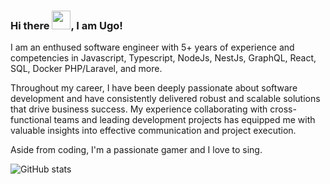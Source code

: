 ### Hi there <img src="https://raw.githubusercontent.com/MartinHeinz/MartinHeinz/master/wave.gif" width="30px" height="30px">, I am Ugo!

I am an enthused software engineer with 5+ years of experience and competencies in Javascript, Typescript, NodeJs, NestJs, GraphQL, React, SQL, Docker PHP/Laravel, and more. 

Throughout my career, I have been deeply passionate about software development and have consistently delivered robust and scalable solutions that drive business success. My experience collaborating with cross-functional teams and leading development projects has equipped me with valuable insights into effective communication and project execution.

Aside from coding, I'm a passionate gamer and I love to sing.

![GitHub stats](https://github-readme-stats.vercel.app/api?username=lawrecks&show_icons=true&theme=transparent&hide=contribs&show=prs_merged,prs_merged_percentage)
